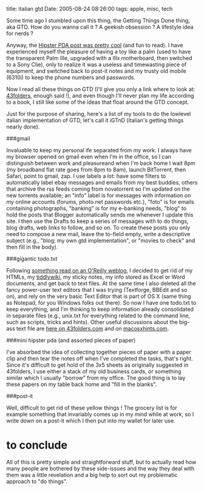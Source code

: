 title: italian gtd
Date: 2005-08-24 08:26:00
tags: apple, misc, tech
 

Some time ago I stumbled upon this thing, the Getting Things Done thing, aka GTD. How do you wanna call it ? A geekish obsession ? A lifestyle idea for nerds ?

Anyway, the [Hipster PDA post was pretty cool](http://merlin.blogs.com/43folders/2004/09/introducing_the.html) (and fun to read). I have experienced myself the pleasure of having a toy like a palm (used to have the transparent Palm IIIe, upgraded with a IIIx motherboard, then switched to a Sony Clie), only to realize it was a useless and timewasting piece of equipment, and switched back to post-it notes and my trusty old mobile (6310i) to keep the phone numbers and passwords.    

Now I read all these things on GTD (I'll give you only a link where to look at: [43folders](http://www.43folders.com/), enough said !), and even though I'll never plan my life according to a book, I still like some of the ideas that float around the GTD concept.

Just for the purpose of sharing, here's a list of my tools to do the lowlevel italian implementation of GTD, let's call it iGTnD (italian's getting things nearly done).
 

###gmail

Invaluable to keep my personal ife separated from my work. I always have my browser opened on gmail even when I'm in the office, so I can distinguish between work and pleasureand when I'm back home I wait 8pm (my broadband flat rate goes from 8pm to 8am), launch BitTorrent, then Safari, point to gmail, zap. I use labels a lot: have some filters to automatically label ebay messages and emails from my best buddies, others that archive the rss feeds coming from novatorrent so I'm updated on the new torrents available; an "info" label is for messages with information on my online accounts (forums, photo.net passwords etc.), "foto" is for emails containing photographs, "banking" is for my e-banking needs, "blog" to hold the posts that Blogger automatically sends me whenever I update this site. I then use the Drafts to keep a series of messages with to do things, blog drafts, web links to follow, and so on. To create these posts you only need to compose a new mail, leave the to-field empty, write a descriptive subject (e.g., "blog: my own gtd implementation", or "movies to check" and then fill in the body).
  
###gigantic todo.txt

Following [something read on an O'Reilly weblog](http://www.oreillynet.com/pub/wlg/7567), I decided to get rid of my HTMLs, my [tiddlywiki](http://www.tiddlywiki.com/), my sticky notes, my info stored as Excel or Word documents, and get back to text files. At the same time I also deleted all the fancy power-user text editors that I was trying (Textforge, BBEdit and so on), and rely on the very basic Text Editor that is part of OS X (same thing as Notepad, for you Windows folks out there). So now I have one todo.txt to keep everything, and I'm thinking to keep information already consolidated in separate files (e.g., unix.txt for everything related to the command line, such as scripts, tricks and hints). Other useful discussions about the big-ass text file are [here on 43folders.com](http://www.43folders.com/2005/08/life_inside_one.html) and on [macosxhints.com](http://www.macosxhints.com/article.php?story=20040922131625587&query=remind+cal).
  
###mini hipster pda (and assorted pieces of paper)

I've absorbed the idea of collecting together pieces of paper with a paper clip and then tear the notes off when I've completed the tasks, that's right. Since it's difficult to get hold of the 3x5 sheets as originally suggested in 43folders, I use either a stack of my old business cards, or something similar which I usually "borrow" from my office. The good thing is to lay these papers on my table back home and "fill in the blanks".
  
###post-it

Well, difficult to get rid of these yellow things ! The grocery list is for example something that invariably comes up in my mind while at work, so I write down on a post-it which I then put into my wallet for later use.
  

# to conclude

All of this is pretty simple and straightforward stuff, but to actually read how many people are bothered by these side-issues and the way they deal with them was a little revelation and a big help to sort out my problematic approach to "do things". 
